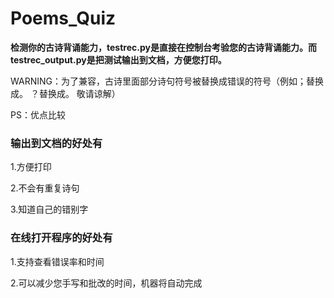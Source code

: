 # Poems_Quiz

**检测你的古诗背诵能力，testrec.py是直接在控制台考验您的古诗背诵能力。而testrec_output.py是把测试输出到文档，方便您打印。**

WARNING：为了兼容，古诗里面部分诗句符号被替换成错误的符号（例如；替换成。 ？替换成。 敬请谅解）

PS：优点比较

### 输出到文档的好处有

1.方便打印

2.不会有重复诗句

3.知道自己的错别字

### 在线打开程序的好处有

1.支持查看错误率和时间

2.可以减少您手写和批改的时间，机器将自动完成
